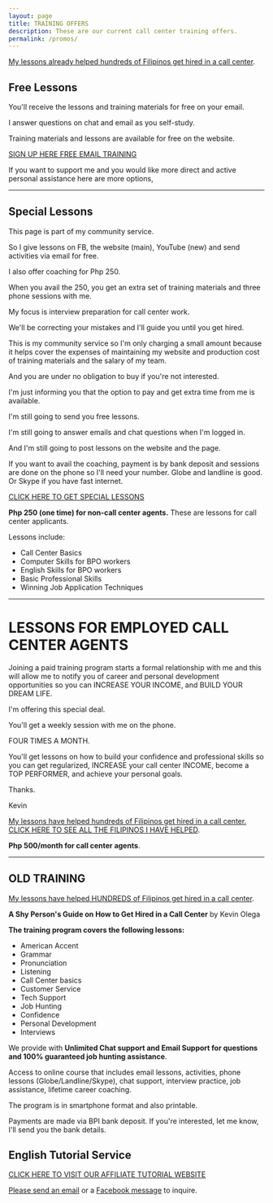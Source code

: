 ```yaml
---
layout: page
title: TRAINING OFFERS
description: These are our current call center training offers. 
permalink: /promos/
---
```

[My lessons already helped hundreds of Filipinos get hired in a call center](https://callcentertrainingtips.com/testimonials).

## Free Lessons

You'll receive the lessons and training materials for free on your email.

I answer questions on chat and email as you self-study.

Training materials and lessons are available for free on the website.

[SIGN UP HERE FREE EMAIL TRAINING](http://eepurl.com/riFT1)

If you want to support me and you would like more direct and active personal assistance here are more options,

---

## Special Lessons

This page is part of my community service.

So I give lessons on FB, the website (main), YouTube (new) and send activities via email for free.

I also offer coaching for Php 250.

When you avail the 250, you get an extra set of training materials and three phone sessions with me.

My focus is interview preparation for call center work. 

We'll be correcting your mistakes and I'll guide you until you get hired. 

This is my community service so I'm only charging a small amount because it helps cover the expenses of maintaining my website and production cost of training materials and the salary of my team.

And you are under no obligation to buy if you're not interested.

I'm just informing you that the option to pay and get extra time from me is available.

I'm still going to send you free lessons.

I'm still going to answer emails and chat questions when I'm logged in.

And I'm still going to post lessons on the website and the page.

If you want to avail the coaching, payment is by bank deposit and sessions are done on the phone so I'll need your number. Globe and landline is good. Or Skype if you have fast internet.

[CLICK HERE TO GET SPECIAL LESSONS](https://callcentertrainingtips.com/schedule)

**Php 250 (one time) for non-call center agents.** These are lessons for call center applicants.

Lessons include:

- Call Center Basics
- Computer Skills for BPO workers
- English Skills for BPO workers
- Basic Professional Skills
- Winning Job Application Techniques

---

# LESSONS FOR EMPLOYED CALL CENTER AGENTS

Joining a paid training program starts a formal relationship with me and this will allow me to notify you of career and personal development opportunities so you can INCREASE YOUR INCOME, and BUILD YOUR DREAM LIFE.

I'm offering this special deal.

You'll get a weekly session with me on the phone. 

FOUR TIMES A MONTH.

You'll get lessons on how to build your confidence and professional skills so you can get regularized, INCREASE your call center INCOME, become a TOP PERFORMER, and achieve your personal goals.

Thanks.

Kevin

[My lessons have helped hundreds of Filipinos get hired in a call center. CLICK HERE TO SEE ALL THE FILIPINOS I HAVE HELPED](https://callcentertrainingtips.com/testimonials).


**Php 500/month for call center agents**.

---

## OLD TRAINING

[My lessons have helped HUNDREDS of Filipinos get hired in a call center](https://callcentertrainingtips.com/testimonials).

**A Shy Person's Guide on How to Get Hired in a Call Center** by Kevin Olega

**The training program covers the following lessons:** 

- American Accent
- Grammar
- Pronunciation
- Listening
- Call Center basics 
- Customer Service
- Tech Support 
- Job Hunting
- Confidence
- Personal Development
- Interviews 

We provide with **Unlimited Chat support and Email Support for questions and 100% guaranteed job hunting assistance**.

Access to online course that includes email lessons, activities, phone lessons (Globe/Landline/Skype), chat support, interview practice, job assistance, lifetime career coaching.

The program is in smartphone format and also printable. 

Payments are made via BPI bank deposit. If you're interested, let me know, I'll send you the bank details.

## English Tutorial Service

[CLICK HERE TO VISIT OUR AFFILIATE TUTORIAL WEBSITE](http://philippinesprivateenglishtutors.com/)

[Please send an email](mailto:callcentertrainingtips@gmail.com) or a [Facebook message](https://www.facebook.com/callcentertrainingtips/) to inquire.

